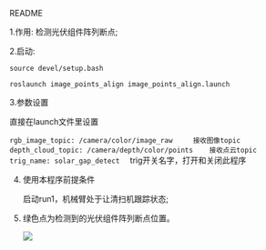 README

1.作用: 检测光伏组件阵列断点;

2.启动:

`source devel/setup.bash`

`roslaunch image_points_align image_points_align.launch`

3.参数设置

直接在launch文件里设置

`rgb_image_topic: /camera/color/image_raw     接收图像topic
            depth_cloud_topic: /camera/depth/color/points    接收点云topic
            trig_name: solar_gap_detect  `     trig开关名字，打开和关闭此程序

4. 使用本程序前提条件

   启动run1，机械臂处于让清扫机跟踪状态;

5. 绿色点为检测到的光伏组件阵列断点位置。

   ![](./solar_gap_detect_readme.assets/rviz_screenshot_2023_06_25-09_34_56.png)

   

   

   

   

